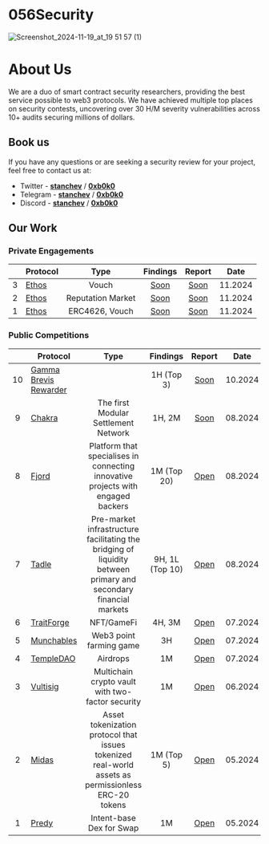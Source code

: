 # 056Security
![Screenshot_2024-11-19_at_19 51 57 (1)](https://github.com/user-attachments/assets/75c69760-53b2-4784-b56e-850d2651711f)

# About Us
We are a duo of smart contract security researchers, providing the best service possible to web3 protocols. We have achieved multiple top places on security contests, uncovering over 30 H/M severity vulnerabilities across 10+ audits securing millions of dollars.

## Book us

If you have any questions or are seeking a security review for your project, feel free to contact us at:

- Twitter - [**stanchev**](https://twitter.com/stanchev_33) / [**0xb0k0**](https://twitter.com/bo4ka7a)
- Telegram - [**stanchev**](https://t.me/stanchev_33) / [**0xb0k0**](https://t.me/borko95)
- Discord - [**stanchev**](https://discordapp.com/users/263007614798004225) / [**0xb0k0**](https://discordapp.com/users/309405999473885184)

## Our Work

### Private Engagements

|    | **Protocol** | Type | Findings | Report | Date |
|:--:|-----------------|:----------------:|:------------------:|:------------------:|:------------------------:|
| 3     | [Ethos](https://x.com/ethos_network) |  Vouch  | [Soon]()  |  [Soon]()          | 11.2024    |
| 2     | [Ethos](https://x.com/ethos_network) |  Reputation Market |[Soon]()  |   [Soon]()         | 11.2024    |
| 1     | [Ethos](https://x.com/ethos_network) |  ERC4626, Vouch | [Soon]() |     [Soon]()       | 11.2024    |

### Public Competitions

|    | **Protocol** | Type | Findings | Report | Date |
|:--:|-----------------|:----------------:|:------------------:|:------------------:|:------------------------:|
| 10    | [Gamma Brevis Rewarder]()      |          | 1H (Top 3) | [Soon]()           | 10.2024    |
| 9     | [Chakra](https://code4rena.com/audits/2024-08-chakra) |    The first Modular Settlement Network      | 1H, 2M       | [Soon]()           | 08.2024 |
| 8     | [Fjord](https://codehawks.cyfrin.io/c/2024-08-fjord) |    Platform that specialises in connecting innovative projects with engaged backers      | 1M (Top 20) | [Open](https://codehawks.cyfrin.io/c/2024-08-fjord/results?lt=contest&sc=reward&sj=reward&page=1&t=report)           | 08.2024 |
| 7     | [Tadle](https://codehawks.cyfrin.io/c/2024-08-tadle) |    Pre-market infrastructure facilitating the bridging of liquidity between primary and secondary financial markets      | 9H, 1L (Top 10) | [Open](https://codehawks.cyfrin.io/c/2024-08-tadle/results?lt=contest&sc=reward&sj=reward&page=1&t=report)           | 08.2024 |
| 6     | [TraitForge](https://code4rena.com/audits/2024-07-traitforge) |  NFT/GameFi    | 4H, 3M       | [Open](https://code4rena.com/reports/2024-07-traitforge) | 07.2024 |
| 5     | [Munchables](https://code4rena.com/audits/2024-07-munchables) |   Web3 point farming game    | 3H           | [Open](https://code4rena.com/reports/2024-07-munchables) | 07.2024 |
| 4     | [TempleDAO](https://codehawks.cyfrin.io/c/2024-07-templegold) |   Airdrops       | 1M           | [Open](https://codehawks.cyfrin.io/c/2024-07-templegold/results?lt=contest&sc=reward&sj=reward&page=1&t=report)     | 07.2024 |
| 3     | [Vultisig](https://code4rena.com/audits/2024-06-vultisig) |   Multichain crypto vault with two-factor security       | 1M           |  [Open](https://code4rena.com/reports/2024-06-vultisig)          | 06.2024 |
| 2     | [Midas](https://audits.sherlock.xyz/contests/332?filter=questions) |    Asset tokenization protocol that issues tokenized real-world assets as permissionless ERC-20 tokens      | 1M  (Top 5)  |  [Open](https://github.com/sherlock-audit/2024-05-midas-judging/issues)          | 05.2024 |
| 1     | [Predy](https://code4rena.com/audits/2024-05-predy) |   Intent-base Dex for Swap       | 1M         |  [Open](https://code4rena.com/reports/2024-05-predy)          | 05.2024 |
